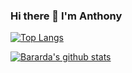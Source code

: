 ### Hi there 👋 I'm Anthony


[![Top Langs](https://github-readme-stats.vercel.app/api/top-langs/?username=Bararda&hide=Mathematica&layout=compact&theme=cobalt)](https://github.com/anuraghazra/github-readme-stats)

[![Bararda's github stats](https://github-readme-stats.vercel.app/api?username=Bararda&show_icons=true&theme=cobalt&count_private=true&show_icons=true)](https://github.com/ShanaMaid/)




<!--
**Bararda/Bararda** is a ✨ _special_ ✨ repository because its `README.md` (this file) appears on your GitHub profile.

Here are some ideas to get you started:

- 🔭 I’m currently working on ...
- 🌱 I’m currently learning ...
- 👯 I’m looking to collaborate on ...
- 🤔 I’m looking for help with ...
- 💬 Ask me about ...
- 📫 How to reach me: ...
- 😄 Pronouns: ...
- ⚡ Fun fact: ...
-->
